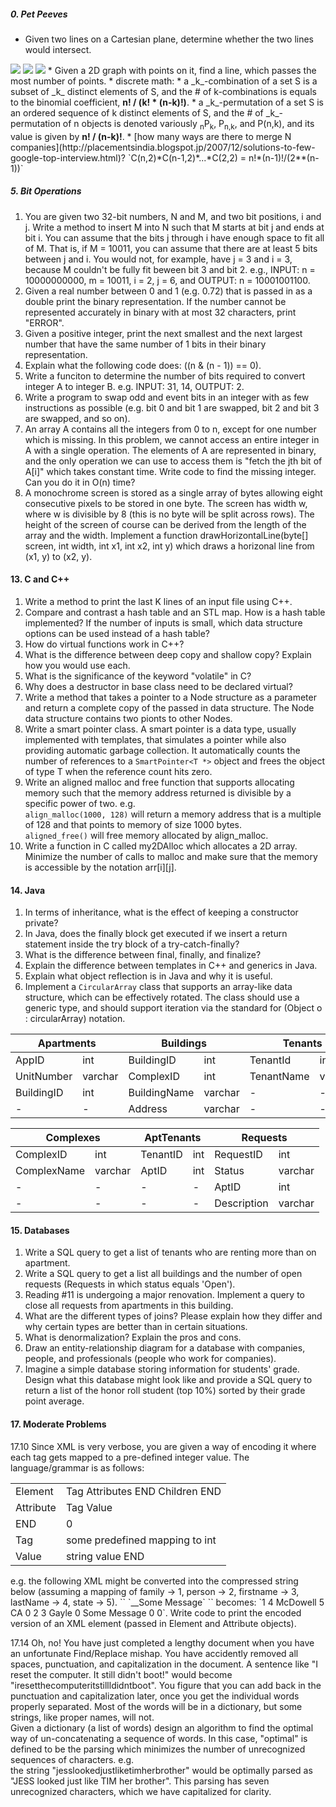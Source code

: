 ##### 0. Pet Peeves

* Given two lines on a Cartesian plane, determine whether the two lines would intersect.
<img src="http://upload.wikimedia.org/math/9/a/6/9a6cc88202ee96f8165c4be5ab42ec00.png" />
<img src="http://upload.wikimedia.org/math/a/c/d/acd2938d1c482f5247654e6822ec06ad.png" />
<img src="http://upload.wikimedia.org/math/6/c/8/6c88e10b6c07b86c33deac72ba33cf6f.png" />
* Given a 2D graph with points on it, find a line, which passes the most number of points.
* discrete math: 
  * a _k_-combination of a set S is a subset of _k_ distinct elements of S, and the # of k-combinations is equals to the binomial coefficient, <b>n! / (k! * (n-k)!)</b>.
  * a _k_-permutation of a set S is an ordered sequence of k distinct elements of S, and the # of _k_-permutation of n objects is denoted variously <sub>n</sub>P<sub>k</sub>, P<sub>n,k</sub>, and P(n,k), and its value is given by <b>n! / (n-k)!</b>.
  * [how many ways are there to merge N companies](http://placementsindia.blogspot.jp/2007/12/solutions-to-few-google-top-interview.html)? `C(n,2)*C(n-1,2)*...*C(2,2) = n!*(n-1)!/(2**(n-1))`

##### 5. Bit Operations

1. You are given two 32-bit numbers, N and M, and two bit positions, i and j. Write a method to insert M into N such that M starts at bit j and ends at bit i. You can assume that the bits j through i have enough space to fit all of M. That is, if M = 10011, you can assume that there are at least 5 bits between j and i. You would not, for example, have j = 3 and i = 3, because M couldn't be fully fit beween bit 3 and bit 2. e.g., INPUT: n = 10000000000, m = 10011, i = 2, j = 6, and OUTPUT: n = 10001001100.
2. Given a real number between 0 and 1 (e.g. 0.72) that is passed in as a double print the binary representation. If the number cannot be represented accurately in binary with at most 32 characters, print "ERROR".
3. Given a positive integer, print the next smallest and the next largest number that have the same number of 1 bits in their binary representation.
4. Explain what the following code does: ((n & (n - 1)) == 0).
5. Write a funciton to determine the number of bits required to convert integer A to integer B. e.g. INPUT: 31, 14, OUTPUT: 2.
6. Write a program to swap odd and event bits in an integer with as few instructions as possible (e.g. bit 0 and bit 1 are swapped, bit 2 and bit 3 are swapped, and so on).
7. An array A contains all the integers from 0 to n, except for one number which is missing. In this problem, we cannot access an entire integer in A with a single operation. The elements of A are represented in binary, and the only operation we can use to access them is "fetch the jth bit of A[i]" which takes constant time. Write code to find the missing integer. Can you do it in O(n) time?
8. A monochrome screen is stored as a single array of bytes allowing eight consecutive pixels to be stored in one byte. The screen has width w, where w is divisible by 8 (this is no byte will be split across rows). The height of the screen of course can be derived from the length of the array and the width. Implement a function drawHorizontalLine(byte[] screen, int width, int x1, int x2, int y) which draws a horizonal line from (x1, y) to (x2, y).

#### 13. C and C++

1. Write a method to print the last K lines of an input file using C++.
2. Compare and contrast a hash table and an STL map. How is a hash table implemented? If the number of inputs is small, which data structure options can be used instead of a hash table?
3. How do virtual functions work in C++?
4. What is the difference between deep copy and shallow copy? Explain how you would use each.
5. What is the significance of the keyword "volatile" in C?
6. Why does a destructor in base class need to be declared virtual?
7. Write a method that takes a pointer to a Node structure as a parameter and return a complete copy of the passed in data structure. The Node data structure contains two pionts to other Nodes.
8. Write a smart pointer class. A smart pointer is a data type, usually implemented with templates, that simulates a pointer while also providing automatic garbage collection. It automatically counts the number of references to a `SmartPointer<T *>` object and frees the object of type T when the reference count hits zero.
9. Write an aligned malloc and free function that supports allocating memory such that the memory address returned is divisible by a specific power of two. e.g.  
`align_malloc(1000, 128)` will return a memory address that is a multiple of 128 and that points to memory of size 1000 bytes.  
`aligned_free()` will free memory allocated by align_malloc.
10. Write a function in C called my2DAlloc which allocates a 2D array. Minimize the number of calls to malloc and make sure that the memory is accessible by the notation arr[i][j].

#### 14. Java

1. In terms of inheritance, what is the effect of keeping a constructor private?
2. In Java, does the finally block get executed if we insert a return statement inside the try block of a try-catch-finally?
3. What is the difference between final, finally, and finalize?
4. Explain the difference between templates in C++ and generics in Java.
5. Explain what object reflection is in Java and why it is useful.
6. Implement a `CircularArray` class that supports an array-like data structure, which can be effectively rotated. The class should use a generic type, and should support iteration via the standard for (Object o : circularArray) notation.

<table>
  <thead>
    <tr>
      <th colspan="2">Apartments</th>
      <th colspan="2">Buildings</th>
      <th colspan="2">Tenants</th>
    </tr>
  </thead>
  <tbody>
    <tr>
      <td>AppID</td>
      <td>int</td>
      <td>BuildingID</td>
      <td>int</td>
      <td>TenantId</td>
      <td>int</td>
    </tr>
    <tr>
      <td>UnitNumber</td>
      <td>varchar</td>
      <td>ComplexID</td>
      <td>int</td>
      <td>TenantName</td>
      <td>varchar</td>
    </tr>
    <tr>
      <td>BuildingID</td>
      <td>int</td>
      <td>BuildingName</td>
      <td>varchar</td>
      <td>-</td>
      <td>-</td>
    </tr>
    <tr>
      <td>-</td>
      <td>-</td>
      <td>Address</td>
      <td>varchar</td>
      <td>-</td>
      <td>-</td>
    </tr>
  </tbody>
</table>
<table>
  <thead>
    <tr>
      <th colspan="2">Complexes</th>
      <th colspan="2">AptTenants</th>
      <th colspan="2">Requests</th>
    </tr>
  </thead>
  <tbody>
    <tr>
      <td>ComplexID</td>
      <td>int</td>
      <td>TenantID</td>
      <td>int</td>
      <td>RequestID</td>
      <td>int</td>
    </tr>
    <tr>
      <td>ComplexName</td>
      <td>varchar</td>
      <td>AptID</td>
      <td>int</td>
      <td>Status</td>
      <td>varchar</td>
    </tr>
    <tr>
      <td>-</td>
      <td>-</td>
      <td>-</td>
      <td>-</td>
      <td>AptID</td>
      <td>int</td>
    </tr>
    <tr>
      <td>-</td>
      <td>-</td>
      <td>-</td>
      <td>-</td>
      <td>Description</td>
      <td>varchar</td>
    </tr>
  </tbody>
</table>

#### 15. Databases

1. Write a SQL query to get a list of tenants who are renting more than on apartment.
2. Write a SQL query to get a list all buildings and the number of open requests (Requests in which status equals 'Open').
3. Reading #11 is undergoing a major renovation. Implement a query to close all requests from apartments in this building.
4. What are the different types of joins? Please explain how they differ and why certain types are better than in certain situations.
5. What is denormalization? Explain the pros and cons.
6. Draw an entity-relationship diagram for a database with companies, people, and professionals (people who work for companies).
7. Imagine a simple database storing information for students' grade. Design what this database might look like and provide a SQL query to return a list of the honor roll student (top 10%) sorted by their grade point average.

#### 17. Moderate Problems

17.10 Since XML is very verbose, you are given a way of encoding it where each tag gets mapped to a pre-defined integer value. The language/grammar is as follows:  
<table>
  <tbody>
    <tr>
      <td>Element</td>
      <td>Tag Attributes END Children END</td>
    </tr>
    <tr>
      <td>Attribute</td>
      <td>Tag Value</td>
    </tr>
    <tr>
      <td>END</td>
      <td>0</td>
    </tr>
    <tr>
      <td>Tag</td>
      <td>some predefined mapping to int</td>
    </tr>
    <tr>
      <td>Value</td>
      <td>string value END</td>
    </tr>
  </tbody>
</table>
e.g. the following XML might be converted into the compressed string below (assuming a mapping of family -> 1, person -> 2, firstname -> 3, lastName -> 4, state -> 5).  
`<family lastName="McDowell" state="CA">`  
`__<person firstName="Gayle">Some Message</person>`  
`</family>`  
becomes:  
`1 4 McDowell 5 CA 0 2 3 Gayle 0 Some Message 0 0`.  
Write code to print the encoded version of an XML element (passed in Element and Attribute objects).

17.14 Oh, no! You have just completed a lengthy document when you have an unfortunate Find/Replace mishap. You have accidently removed all spaces, punctuation, and capitalization in the document. A sentence like "I reset the computer. It still didn't boot!" would become "iresetthecomputeritstillldidntboot". You figure that you can add back in the punctuation and capitalization later, once you get the individual words properly separated. Most of the words will be in a dictionary, but some strings, like proper names, will not.  
Given a dictionary (a list of words) design an algorithm to find the optimal way of un-concatenating a sequence of words. In this case, "optimal" is defined to be the parsing which minimizes the number of unrecognized sequences of characters. e.g.  
the string "jesslookedjustliketimherbrother" would be optimally parsed as "JESS looked just like TIM her brother". This parsing has seven unrecognized characters, which we have capitalized for clarity.
